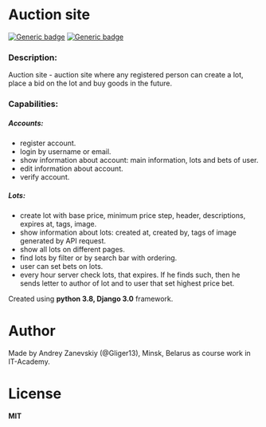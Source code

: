 
# Auction site
[![Generic badge](https://img.shields.io/badge/status-ready-green.svg)](https://shields.io/) [![Generic badge](https://img.shields.io/badge/license-MIT-green.svg)](https://shields.io/)
### Description:
Auction site - auction site where any registered person can create a lot, place a bid on the lot and buy goods in the future. 

### Capabilities:
##### Accounts:

- register account.
- login by username or email.
- show information about account: main information, lots and bets of user.
- edit information about account.
- verify account.

##### Lots:

- create lot with base price, minimum price step, header, descriptions, expires at, tags, image.
- show information about lots: created at, created by, tags of image generated by API request.
- show all lots on different pages.
- find lots by filter or by search bar with ordering.
- user can set bets on lots.
- every hour server check lots, that expires. If he finds such, then he sends letter to author of lot and to
user that set highest price bet.

Created using **python 3.8, Django 3.0** framework. 

# Author

Made by Andrey Zanevskiy (@Gliger13), Minsk, Belarus as course work in IT-Academy.

# License

**MIT**


